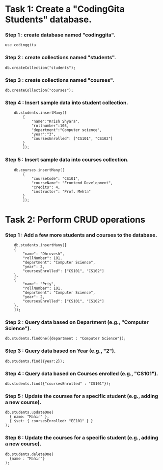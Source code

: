 # Task 1: Create a "CodingGita Students" database.

### Step 1 : create database named "codinggita". 

```
use codinggita
```

### Step 2 : create collections named "students".

```
db.createCollection("students");
```

### Step 3 : create collections named "courses".

```
db.createCollection("courses");
```

### Step 4 : Insert sample data into student collection. 
```    
    db.students.insertMany([
        {
	        "name":"Krish Shyara",
	        "rollnumber":103,
	        "department":"Computer science",
	        "year":"3",
	        "coursesEnrolled": ["CS101", "CS102"]
        }
        ]);
```

### Step 5 : Insert sample data into courses collection. 

```
    db.courses.insertMany([
        {
            "courseCode": "CS101", 
            "courseName": "Frontend Development", 
            "credits": 4, 
            "instructor": "Prof. Mehta" 
        }
        ]);
```



# Task 2: Perform CRUD operations

### Step 1 : Add a few more students and courses to the database.

``` 
    db.students.insertMany([
    { 
        "name": "Dhruvesh",
        "rollNumber": 101,
        "department": "Computer Science",
        "year": 2,
        "coursesEnrolled": ["CS101", "CS102"]
    },
    { 
        "name": "Priy",
        "rollNumber": 101,
        "department": "Computer Science",
        "year": 2,
        "coursesEnrolled": ["CS101", "CS102"]
    },
    ]);
```
 
 ### Step 2 : Query data based on Department (e.g., "Computer Science").

 ```
 db.students.findOne({department : "Computer Science"});
 ```

  ### Step 3 : Query data based on Year (e.g., "2").

  ```
  db.students.find({year:2});
  ```
  ### Step 4 : Query data based on Courses enrolled (e.g., "CS101").

  ```
  db.students.find({"coursesEnrolled" : "CS101"});
  ```

### Step 5 : Update the courses for a specific student (e.g., adding a new course).
```
db.students.updateOne(
  { name: "Mahir" },
  { $set: { coursesEnrolled: "EE101" } }
);
```

### Step 6 : Update the courses for a specific student (e.g., adding a new course).

```
db.students.deleteOne(
  {name : "Mahir"}
);
```
